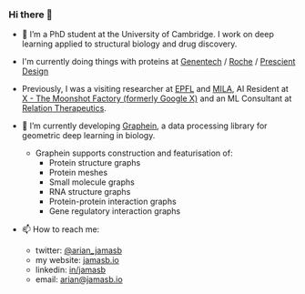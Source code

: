 ### Hi there 👋

- 🔭 I’m a PhD student at the University of Cambridge. I work on deep learning applied to structural biology and drug discovery.
- I'm currently doing things with proteins at [Genentech](https://www.gene.com) / [Roche](https://www.roche.com) / [Prescient Design](https://www.prescient.design/)
- Previously, I was a visiting researcher at [EPFL](https://www.epfl.ch/labs/lpdi/) and [MILA](https://mila.quebec/en/), AI Resident at [X - The Moonshot Factory (formerly Google X)](https://www.x.company) and an ML Consultant at [Relation Therapeutics](relationrx.com).
- 🌱 I’m currently developing [Graphein](https://www.github.com/a-r-j/graphein), a data processing library for geometric deep learning in biology.
  - Graphein supports construction and featurisation of:
    - Protein structure graphs
    - Protein meshes
    - Small molecule graphs
    - RNA structure graphs
    - Protein-protein interaction graphs 
    - Gene regulatory interaction graphs



- 📫 How to reach me: 
  - twitter: [@arian_jamasb](https://twitter.com/arian_jamasb) 
  - my website: [jamasb.io](http://jamasb.io/)
  - linkedin: [in/jamasb](https://www.linkedin.com/in/jamasb/)
  - email: <arian@jamasb.io>

<!--
**a-r-j/a-r-j** is a ✨ _special_ ✨ repository because its `README.md` (this file) appears on your GitHub profile.

Here are some ideas to get you started:

- 👯 I’m looking to collaborate on ...
- 🤔 I’m looking for help with ...
- 💬 Ask me about ...

- 😄 Pronouns: ...
- ⚡ Fun fact: ...
-->
